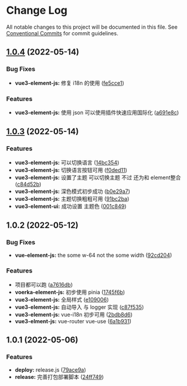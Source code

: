 # Change Log

All notable changes to this project will be documented in this file.
See [Conventional Commits](https://conventionalcommits.org) for commit guidelines.

## [1.0.4](https://gitee.com/radiorz/vue3-admin-ts/compare/v1.0.3...v1.0.4) (2022-05-14)


### Bug Fixes

* **vue3-element-js:** 修复 i18n 的使用 ([fe5cce1](https://gitee.com/radiorz/vue3-admin-ts/commits/fe5cce192cd97c76b7304e34a500c999440527db))


### Features

* **vue3-element-js:** 使用 json 可以使用插件快速应用国际化 ([a691e8c](https://gitee.com/radiorz/vue3-admin-ts/commits/a691e8cf61cf2946d6a7a90f9da92bea78efbd82))





## [1.0.3](https://gitee.com/radiorz/lerna-demo/compare/v1.0.2...v1.0.3) (2022-05-14)


### Features

* **vue3-element-js:** 可以切换语言 ([14bc354](https://gitee.com/radiorz/lerna-demo/commits/14bc354f62d26b272bf9f2ad1df9b74b473cae42))
* **vue3-element-js:** 切换语言按钮可用 ([f0ded11](https://gitee.com/radiorz/lerna-demo/commits/f0ded11753779e5802ce5c2294f2da1b2b93f0c3))
* **vue3-element-js:** 设置了主题 可以切换主题 不过 还为和 element整合 ([c84d52b](https://gitee.com/radiorz/lerna-demo/commits/c84d52bfd1a3dcd1241ea92101affae258a4899a))
* **vue3-element-js:** 深色模式初步成功 ([b0e29a7](https://gitee.com/radiorz/lerna-demo/commits/b0e29a7bab70a7434c235c6187147ffeddc952ba))
* **vue3-element-js:** 主题切换粗粗可用 ([91bc2ba](https://gitee.com/radiorz/lerna-demo/commits/91bc2baf4d1dc6cc1a69ebeaa1ae113ec5b0448f))
* **vue3-element-ui:** 成功设置 主题色 ([001c849](https://gitee.com/radiorz/lerna-demo/commits/001c8492c77ee6c07873891644dc7879a027668d))





## 1.0.2 (2022-05-12)


### Bug Fixes

* **vue-element-js:** the some w-64 not the some width ([92cd204](https://gitee.com/radiorz/lerna-demo/commits/92cd2046bdb4c7c2dd0dab8a0cd9b63a9ea948e7))


### Features

* 项目都可以跑 ([a7616db](https://gitee.com/radiorz/lerna-demo/commits/a7616db60ad2bee278eed824285fc15d96c85226))
* **voerka-element-js:** 初步使用 pinia ([1745f6b](https://gitee.com/radiorz/lerna-demo/commits/1745f6b4c4ed52f1cd008af7cb882c98bdb25092))
* **vue3-element-js:** 全局样式 ([e109006](https://gitee.com/radiorz/lerna-demo/commits/e1090067e788c3a1b2fe8ba42b9f97b2f87d37e6))
* **vue3-element-js:** 自动导入 与 logger 实现 ([c87f535](https://gitee.com/radiorz/lerna-demo/commits/c87f535ddb68d2056a89a3f2bee36502da39b3ef))
* **vue3-element-js:** vue-i18n 初步可用 ([2bdb8d6](https://gitee.com/radiorz/lerna-demo/commits/2bdb8d6b183673f4a210f6bea0398a85f53ff53f))
* **vue3-elment-js:** vue-router vue-use ([6a1b931](https://gitee.com/radiorz/lerna-demo/commits/6a1b9314f212e96000079d9aeaa937acda1f2b37))





## 1.0.1 (2022-05-06)


### Features

* **deploy:** release.js ([79ace9a](https://gitee.com/radiorz/lerna-demo/commits/79ace9a621313f8ce41f1d2fbd2a1cebeac601c7))
* **release:** 完善打包部署脚本 ([24ff749](https://gitee.com/radiorz/lerna-demo/commits/24ff749f882c138ec3b66cec91a3447258619dcd))
